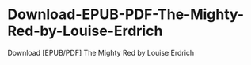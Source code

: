 # Download-EPUB-PDF-The-Mighty-Red-by-Louise-Erdrich
Download [EPUB/PDF] The Mighty Red by Louise Erdrich
